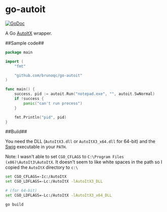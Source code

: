 go-autoit
=========
[![GoDoc](https://godoc.org/github.com/brunoqc/go-autoit?status.png)](https://godoc.org/github.com/brunoqc/go-autoit)

A Go [AutoItX](https://www.autoitscript.com/site/autoit/) wrapper.

##Sample code##
```go
package main

import (
	"fmt"

	"github.com/brunoqc/go-autoit"
)

func main() {
	success, pid := autoit.Run("notepad.exe", "", autoit.SwNormal)
	if !success {
		panic("can't run process")
	}

	fmt.Println("pid", pid)
}
```

##Build##

You need the DLL (`AutoItX3.dll` or `AutoItX3_x64.dll` for 64-bit) and the [Swig](http://www.swig.org/) executable in your `PATH`.

Note: I wasn't able to set `CGO_CFLAGS` to `C:\Program Files (x86)\AutoIt3\AutoItX`. It doesn't seem to like white spaces in the path so I copied the `AutoItX` directory to `c:\`

```bash
set CGO_CFLAGS=-Ic:/AutoItX
set CGO_LDFLAGS=-Lc:/AutoItX -lAutoItX3_DLL

# (for 64-bit)
set CGO_LDFLAGS=-Lc:/AutoItX -lAutoItX3_x64_DLL

go build
```
